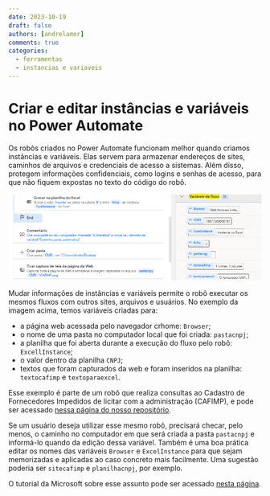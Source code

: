 ```yaml
---
date: 2023-10-19
draft: false
authors: [andrelamor]
comments: true
categories:
  - ferramentas
  - instancias e variaveis
---
```


# Criar e editar instâncias e variáveis no Power Automate

Os robôs criados no Power Automate funcionam melhor quando criamos instâncias e variáveis. Elas servem para armazenar endereços de sites, caminhos de arquivos e credenciais de acesso a sistemas. Além disso, protegem informações confidenciais, como logins e senhas de acesso, para que não fiquem expostas no texto do código do robô.

<!-- more -->

![](assets/variaveis.png)

Mudar informações de instâncias e variáveis permite o robô executar os mesmos fluxos com outros sites, arquivos e usuários. No exemplo da imagem acima, temos variáveis criadas para: 

- a página web acessada pelo navegador crhome: `Browser`;
- o nome de uma pasta no computador local que foi criada: `pastacnpj`;
- a planilha que foi aberta durante a execução do fluxo pelo robô: `ExcellInstance`;
- o valor dentro da planilha `CNPJ`;
- textos que foram capturados da web e foram inseridos na planilha: `textocafimp` e `textoparaexcel`.

Esse exemplo é parte de um robô que realiza consultas ao Cadastro de Fornecedores Impedidos de licitar com a administração (CAFIMP), e pode ser acessado [nessa página do nosso repositório](https://lab-mg.github.io/automatizacoes/robos/consulta_situacao_fornecedores/).

Se um usuário deseja utilizar esse mesmo robô, precisará checar, pelo menos, o caminho no computador em que será criada a pasta `pastacnpj` e informá-lo quando da edição dessa variável. Também é uma boa prática editar os nomes das variáveis `Browser` e `ExcelInstance` para que sejam memorizadas e aplicadas ao caso concreto mais facilmente. Uma sugestão poderia ser `sitecafimp` e `planilhacnpj`, por exemplo.

O tutorial da Microsoft sobre esse assunto pode ser acessado [nesta página](https://learn.microsoft.com/en-US/training/modules/input-parameters/).  